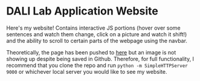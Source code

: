 # DALI Lab Application Website

Here's my website!  Contains interactive JS portions (hover over some sentences and watch them change, click on a picture and watch it shift!) and the ability to scroll to certain parts of the webpage using the navbar.

Theoretically, the page has been pushed to [here](https://jcjiang.github.io/d_app_site/) but an image is not showing up despite being saved in Github.  Therefore, for full functionality, I recommend that you clone the repo and run `python -m SimpleHTTPServer 9000` or whichever local server you would like to see my website.
